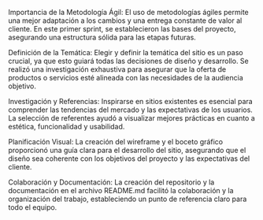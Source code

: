 Importancia de la Metodología Ágil: El uso de metodologías ágiles permite una mejor adaptación a los cambios y una entrega constante de valor al cliente. En este primer sprint, se establecieron las bases del proyecto, asegurando una estructura sólida para las etapas futuras.

Definición de la Temática: Elegir y definir la temática del sitio es un paso crucial, ya que esto guiará todas las decisiones de diseño y desarrollo. Se realizó una investigación exhaustiva para asegurar que la oferta de productos o servicios esté alineada con las necesidades de la audiencia objetivo.

Investigación y Referencias: Inspirarse en sitios existentes es esencial para comprender las tendencias del mercado y las expectativas de los usuarios. La selección de referentes ayudó a visualizar mejores prácticas en cuanto a estética, funcionalidad y usabilidad.

Planificación Visual: La creación del wireframe y el boceto gráfico proporcionó una guía clara para el desarrollo del sitio, asegurando que el diseño sea coherente con los objetivos del proyecto y las expectativas del cliente.

Colaboración y Documentación: La creación del repositorio y la documentación en el archivo README.md facilitó la colaboración y la organización del trabajo, estableciendo un punto de referencia claro para todo el equipo.